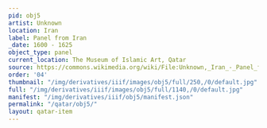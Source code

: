```yaml
---
pid: obj5
artist: Unknown
location: Iran
label: Panel from Iran
_date: 1600 - 1625
object_type: panel
current_location: The Museum of Islamic Art, Qatar
source: https://commons.wikimedia.org/wiki/File:Unknown,_Iran_-_Panel_from_Iran_-_Google_Art_Project.jpg
order: '04'
thumbnail: "/img/derivatives/iiif/images/obj5/full/250,/0/default.jpg"
full: "/img/derivatives/iiif/images/obj5/full/1140,/0/default.jpg"
manifest: "/img/derivatives/iiif/obj5/manifest.json"
permalink: "/qatar/obj5/"
layout: qatar-item
---
```

